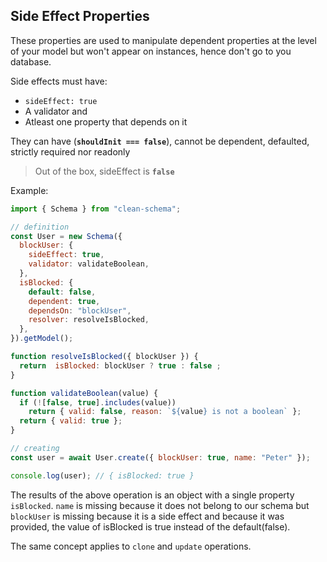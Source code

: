 ## Side Effect Properties

These properties are used to manipulate dependent properties at the level of your model but won't appear on instances, hence don't go to you database.

Side effects must have:

- `sideEffect: true`
- A validator and
- Atleast one property that depends on it

They can have (**`shouldInit === false`**), cannot be dependent, defaulted, strictly required nor readonly

> Out of the box, sideEffect is **`false`**

Example:

```js
import { Schema } from "clean-schema";

// definition
const User = new Schema({
  blockUser: {
    sideEffect: true,
    validator: validateBoolean,
  },
  isBlocked: {
    default: false,
    dependent: true,
    dependsOn: "blockUser",
    resolver: resolveIsBlocked,
  },
}).getModel();

function resolveIsBlocked({ blockUser }) {
  return  isBlocked: blockUser ? true : false ;
}

function validateBoolean(value) {
  if (![false, true].includes(value))
    return { valid: false, reason: `${value} is not a boolean` };
  return { valid: true };
}

// creating
const user = await User.create({ blockUser: true, name: "Peter" });

console.log(user); // { isBlocked: true }
```

The results of the above operation is an object with a single property `isBlocked`. `name` is missing because it does not belong to our schema but `blockUser` is missing because it is a side effect and because it was provided, the value of isBlocked is true instead of the default(false).

The same concept applies to `clone` and `update` operations.
